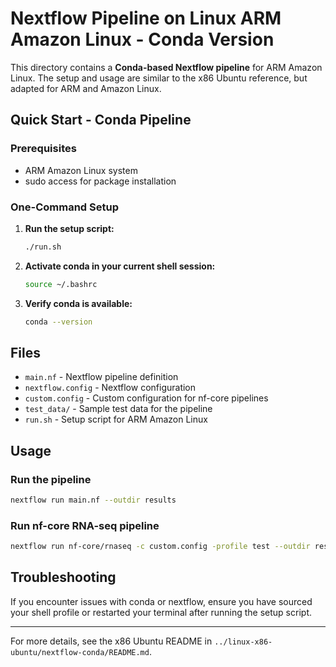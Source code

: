 # Nextflow Pipeline on Linux ARM Amazon Linux - Conda Version

This directory contains a **Conda-based Nextflow pipeline** for ARM Amazon Linux. The setup and usage are similar to the x86 Ubuntu reference, but adapted for ARM and Amazon Linux.

## Quick Start - Conda Pipeline

### Prerequisites

- ARM Amazon Linux system
- sudo access for package installation

### One-Command Setup

1. **Run the setup script:**

   ```bash
   ./run.sh
   ```

2. **Activate conda in your current shell session:**

   ```bash
   source ~/.bashrc
   ```

3. **Verify conda is available:**
   ```bash
   conda --version
   ```

## Files

- `main.nf` - Nextflow pipeline definition
- `nextflow.config` - Nextflow configuration
- `custom.config` - Custom configuration for nf-core pipelines
- `test_data/` - Sample test data for the pipeline
- `run.sh` - Setup script for ARM Amazon Linux

## Usage

### Run the pipeline

```bash
nextflow run main.nf --outdir results
```

### Run nf-core RNA-seq pipeline

```bash
nextflow run nf-core/rnaseq -c custom.config -profile test --outdir results -resume
```

## Troubleshooting

If you encounter issues with conda or nextflow, ensure you have sourced your shell profile or restarted your terminal after running the setup script.

---

For more details, see the x86 Ubuntu README in `../linux-x86-ubuntu/nextflow-conda/README.md`.
